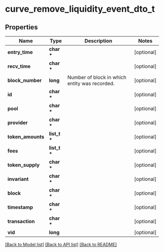 # curve_remove_liquidity_event_dto_t

## Properties
Name | Type | Description | Notes
------------ | ------------- | ------------- | -------------
**entry_time** | **char \*** |  | [optional] 
**recv_time** | **char \*** |  | [optional] 
**block_number** | **long** | Number of block in which entity was recorded. | [optional] 
**id** | **char \*** |  | [optional] 
**pool** | **char \*** |  | [optional] 
**provider** | **char \*** |  | [optional] 
**token_amounts** | **list_t \*** |  | [optional] 
**fees** | **list_t \*** |  | [optional] 
**token_supply** | **char \*** |  | [optional] 
**invariant** | **char \*** |  | [optional] 
**block** | **char \*** |  | [optional] 
**timestamp** | **char \*** |  | [optional] 
**transaction** | **char \*** |  | [optional] 
**vid** | **long** |  | [optional] 

[[Back to Model list]](../README.md#documentation-for-models) [[Back to API list]](../README.md#documentation-for-api-endpoints) [[Back to README]](../README.md)


